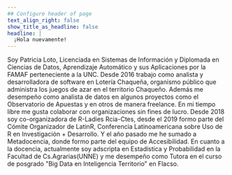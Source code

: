 ```yaml
---
## Configure header of page
text_align_right: false
show_title_as_headline: false
headline: |
  ¡Hola nuevamente!
---
```


<!-- this is a subheadline -->
Soy Patricia Loto, Licenciada en Sistemas de Información y Diplomada en Ciencias de Datos, Aprendizaje Automático y sus Aplicaciones por la FAMAF perteneciente a la UNC. Desde 2016 trabajo como analista y desarrolladora de software en Lotería Chaqueña, organismo público que administra los juegos de azar en el territorio Chaqueño. Además me desempeño como analista de datos en algunos proyectos como el Observatorio de Apuestas y en otros de manera freelance.
En mi tiempo libre me gusta colaborar con organizaciones sin fines de lucro. Desde 2018 soy co-organizadora de R-Ladies Rcia-Ctes, desde el 2019  formo parte del Cómite Organizador de LatinR, Conferencia Latinoamericana sobre Uso de R en Investigación + Desarrollo. Y el año pasado me he sumado a Metadocencia, donde formo parte del equipo de Accesibilidad. 
En cuanto a la docencia, actualmente soy adscripta en Estadística y Probabilidad en la Facultad de Cs.Agrarias(UNNE) y me desempeño como Tutora en el curso de posgrado "Big Data en Inteligencia Territorio" en Flacso.
